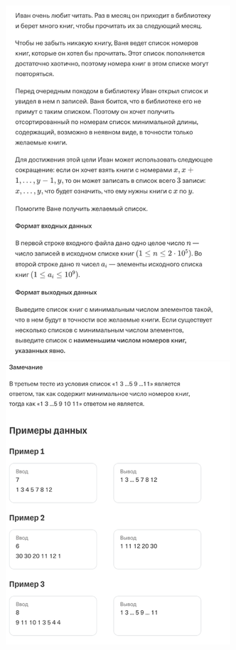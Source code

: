 ![1](Screen%20Shot%202024-01-17%20at%2017.28.47.png)
![2](Screen%20Shot%202024-01-17%20at%2017.29.10.png)